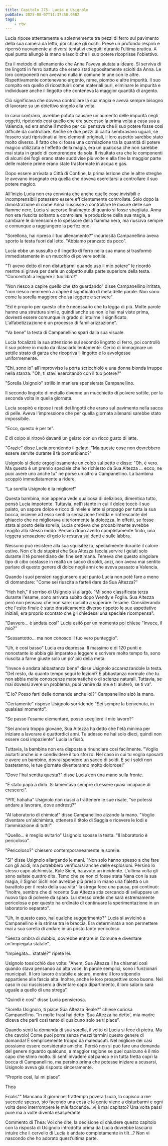 ```yaml
---
title: Capitolo 275- Lucia e Usignolo
pubDate: 2025-08-07T11:37:50.958Z
tags:
    - rtw
---
```





Lucia ripose attentamente e solennemente tre pezzi di ferro sul pavimento della sua camera da letto, poi chiuse gli occhi. Prese un profondo respiro e ripensò nuovamente ai diversi tentativi eseguiti durante l’ultima pratica. A quel punto allungò la mano e lasciò che il suo potere ricoprisse l'obiettivo.


Era il metodo di allenamento che Anna l'aveva aiutata a ideare. Si serviva di tre lingotti in ferro battuto che erano stati appositamente sciolti da Anna. Le loro componenti non avevano nulla in comune le une con le altre. Rispettivamente contenevano argento, rame, piombo e altre impurità. Il suo compito era quello di ricostituirli come materiali puri, eliminare le impurità e individuare anche il lingotto che conteneva la maggior quantità di argento.


Ciò significava che doveva controllare la sua magia e aveva sempre bisogno di lavorare su un obiettivo singolo alla volta.






In caso contrario, avrebbe potuto causare un aumento delle impurità negli oggetti, ripetendo così quello che era successo la prima volta a casa sua a Valencia, ed era anche il motivo per cui pensava che il suo potere fosse così difficile da controllare. Anche se due pezzi di carta sembravano uguali, se fossero stati ripristinati ai loro elementi originali, il loro aspetto sarebbe stato molto diverso. Il fatto che ci fosse una correlazione tra la quantità di potere magico utilizzata e l'effetto della magia, era un qualcosa che non sarebbe mai stata in grado di comprendere da sola. Il risultato era che le componenti di alcuni dei fogli erano state suddivise più volte e alla fine la maggior parte delle materie prime erano state trasformate in acqua e gas.


Dopo essere arrivata a Città di Confine, la prima lezione che le altre streghe le avevano insegnato era quella che doveva esercitarsi a controllare il suo potere magico.


All'inizio Lucia non era convinta che anche quelle cose invisibili e incomprensibili potessero essere efficientemente controllate. Solo dopo la dimostrazione di come Anna riuscisse a controllare le misure delle sue fiamme nere, Lucia si accorse finalmente di quanto si fosse sbagliata. Anna non era riuscita soltanto a controllare la produzione della sua magia, a cambiare le dimensioni e lo spessore della fiamma nera, ma riusciva sempre e comunque a raggiungere la perfezione.


"Sorellona, hai ripreso il tuo allenamento?" incuriosita Campanellino aveva sporto la testa fuori dal letto. "Abbiamo pranzato da poco".


Lucia ebbe un sussulto e il lingotto di ferro nella sua mano si trasformò immediatamente in un mucchio di polvere sottile.


"Ti avevo detto di non disturbarmi quando uso il mio potere" le ricordò mentre si girava per darle un colpetto sulla parte superiore della testa. "Concentrati a leggere il tuo libro!"


"Non riesco a capire quello che sto guardando" disse Campanellino irritata, "non riesco nemmeno a capire il significato di metà delle parole. Non sono come la sorella maggiore che sa leggere e scrivere".


"Ed è proprio per questo che è necessario che tu legga di più. Molte parole hanno una struttura simile, quindi anche se non le hai mai viste prima, dovresti essere comunque in grado di intuirne il significato. L'alfabetizzazione è un processo di familiarizzazione".


“Va bene” la testa di Campanellino sparì dalla sua visuale.


Lucia focalizzò la sua attenzione sul secondo lingotto di ferro, poi controllò il suo potere in modo da rilasciarlo lentamente. Cercò di immaginare un sottile strato di garza che ricopriva il lingotto e lo avvolgesse uniformemente.


"Ehi, sono io" all'improvviso la porta scricchiolò e una donna bionda irruppe nella stanza. "Oh, ti stavi esercitando con il tuo potere?"


"Sorella Usignolo" strillò in maniera spensierata Campanellino.


Il secondo lingotto di metallo divenne un mucchietto di polvere sottile, per la seconda volta in quella giornata.


Lucia sospirò e ripose i resti dei lingotti che erano sul pavimento nella sacca di pelle. Aveva l'impressione che per quella giornata allenarsi sarebbe stato impossibile.


"Ecco, questo è per te".


E di colpo si ritrovò davanti un gelato con un ricco gusto di latte.


"Grazie" disse Lucia prendendo il gelato. "Ma queste cose non dovrebbero essere servite durante il tè pomeridiano?"


Usignolo si diede orgogliosamente un colpo sul petto e disse:  "Oh, è vero. Ma questo è un premio speciale che ho richiesto da Sua Altezza ... ecco, ne puoi avere uno anche tu" ne porse un altro a Campanellino. La bambina scoppiò immediatamente a ridere.


“La sorella Usignolo è la migliore!”


Questa bambina, non appena vede qualcosa di delizioso, dimentica tutto, pensò Lucia impotente. Tuttavia, nell'istante in cui il dolce toccò il suo palato, un sapore dolce e ricco di miele e latte si propagò per tutta la sua bocca, insieme ad esso sentì la sensazione fredda e rinfrescante del ghiaccio che ne migliorava ulteriormente la dolcezza. In effetti, se fosse stata al posto della sorella, Lucia credeva che probabilmente avrebbe reagito allo stesso modo. Persino dopo averlo completamente finito, una leggera sensazione di gelo le restava sui denti e sulle labbra.


Nessuno può resistere alla sua squisitezza, specialmente durante il calore estivo. Non c'è da stupirsi che Sua Altezza faccia servire i gelati solo durante il tè pomeridiano del fine settimana. Temeva che questo singolare tipo di cibo costasse in realtà un sacco di soldi, anzi, non aveva mai sentito parlare di questo genere di dolce negli anni che aveva passato a Valencia.


Quando i suoi pensieri raggiunsero quel punto Lucia non poté fare a meno di domandare: "Come sei riuscita a farteli dare da Sua Altezza?"


"Heh heh," il sorriso di Usignolo si allargò. "Mi sono classificata terza durante l'esame, sono arrivata subito dopo Wendy e Foglia. Sua Altezza però non pensava che non sarei riuscita a superare l'esame. Considerando che l'esito finale è stato drasticamente diverso rispetto le sue aspettative iniziali, era proprio scontato che gli chiedessi una speciale ricompensa".


"Davvero... è andata così" Lucia esitò per un momento poi chiese "Invece, il mio?"


"Sessantotto… ma non conosco il tuo vero punteggio".


"Uh, è così basso" Lucia era depressa. Il massimo è di 120 punti e nonostante io abbia già imparato a leggere e scrivere molto tempo fa, sono riuscita a farne giuste solo un po' più della metà.


"Invece è andata abbastanza bene" disse Usignolo accarezzandole la testa. "Del resto, da quanto tempo segui le lezioni? È abbastanza normale che tu non abbia molte conoscenze matematiche o di scienze naturali. Tuttavia, se mai dovessi avere un problema, puoi venire da me e ti aiuterò, se ti va”.


“E io? Posso farti delle domande anche io!?” Campanellino alzò la mano.


"Certamente" rispose Usignolo sorridendo "Sei sempre la benvenuta, in qualsiasi momento”.


"Se passo l'esame elementare, posso scegliere il mio lavoro?"


"Sei ancora troppo giovane, Sua Altezza ha detto che l'età minima per iniziare a lavorare è quattordici anni. Tu adesso ne hai solo dieci, quindi non essere così impaziente" Lucia la fissò.


Tuttavia, la bambina non era disposta a rinunciare così facilmente. "Voglio aiutarti anche io e condividere il tuo sforzo. Nel caso in cui tu voglia sposarti e avere un bambino, dovrai spendere un sacco di soldi. E se i soldi non basteranno, le tue giornate diventeranno molto dolorose!"


"Dove l'hai sentita questa?" disse Lucia con una mano sulla fronte.


"È stato papà a dirlo. Si lamentava sempre di essere quasi incapace di crescerci".


"Pfff, hahaha" Usignolo non riuscì a trattenere le sue risate, "se potessi andare a lavorare, dove andresti?"


"Al laboratorio di chimica!" disse Campanellino alzando la mano. "Voglio diventare un'alchimista, ottenere il titolo di Saggia e ricevere le lodi e l'ammirazione di tutti!”


"Quello... è meglio evitarlo" Usignolo scosse la testa. "Il laboratorio è pericoloso”.


"Pericoloso?" chiesero contemporaneamente le sorelle.


"Sì" disse Usignolo allargando le mani. "Non solo hanno spesso a che fare con gli acidi, ma potrebbero verificarsi anche delle esplosioni. Persino lo stesso capo alchimista, Kyle Sichi, ha avuto un incidente. L'ultima volta gli sono saltate quattro dita. Temo che se non ci fosse stata Nana con la sua magia, il Signor Sichi non avrebbe più preso in mano una fialetta o un barattolo per il resto della sua vita" la strega fece una pausa, poi continuò: "Inoltre, sembra che di recente Sua Altezza stia cercando di sviluppare un nuovo tipo di polvere da sparo. Lui stesso crede che sarà estremamente pericolosa e per questo ha ordinato di continuare la sperimentazione in un laboratorio separato".


"Uh, in questo caso, hai qualche suggerimento?" Lucia si avvicinò a Campanellino e la strinse tra le braccia. Era determinata a non permettere mai a sua sorella di andare in un posto tanto pericoloso.


"Senza ombra di dubbio, dovrebbe entrare in Comune e diventare un'impiegata statale".


"Impiegata... statale?" ripeté lei.


Usignolo tossicchiò due volte: "Ahem, Sua Altezza li ha chiamati così quando stava pensando ad alta voce. In parole semplici, sono i funzionari municipali. Il loro lavoro è stabile e sicuro, mentre il loro stipendio appartiene alla fascia alta. Inoltre, anche le loro prospettive sono buone. Nel caso in cui riuscissero a diventare capo dipartimento, il loro salario sarà uguale a quello di una strega”.


"Quindi è così" disse Lucia pensierosa.


"Sorella Usignolo, ti piace Sua Altezza Reale?" chiese curiosa Campanellino. "In molte frasi hai detto 'Sua Altezza ha detto', mia madre diceva che parli così tanto di qualcuno solo se ti piace”.


Quando sentì la domanda di sua sorella, il volto di Lucia si fece di pietra. Ma che cavolo! Come puoi porre senza mezzi termini questo genere di domanda! È semplicemente troppo da maleducati. Nel migliore dei casi possiamo essere considerate amiche. Perciò non si può fare una domanda del genere riguardo qualcuno, a maggior ragione se quel qualcuno è il mio capo che stimo molto. Si sentì invadere dal panico e in tutta fretta coprì la bocca di Campanellino, ma persino prima che potesse iniziare a scusarsi, Usignolo aveva già risposto sinceramente.


“Proprio così, lui mi piace”.


Thea






Erialis"" Mancano 3 giorni nel frattempo povera Lucia, la capisco a me succede spesso, sto facendo una cosa e la gente viene a disturbarmi e ogni volta devo interrompere le mie faccende...vi è mai capitato? Una volta passi pure ma a volte diventa esasperante


Commento di Thea: Voi che dite, la decisione di chiudere questo capitolo con la risposta di Usignolo introdotta prima da Lucia dovrebbe lasciarci intuire che il cervello di Lucia è andato completamente in tilt…? Non vi nascondo che ho adorato quest’ultima parte.  




                


                                



